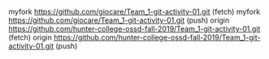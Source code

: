 myfork  https://github.com/giocare/Team_1-git-activity-01.git (fetch)
myfork  https://github.com/giocare/Team_1-git-activity-01.git (push)
origin  https://github.com/hunter-college-ossd-fall-2019/Team_1-git-activity-01.git (fetch)
origin  https://github.com/hunter-college-ossd-fall-2019/Team_1-git-activity-01.git (push)